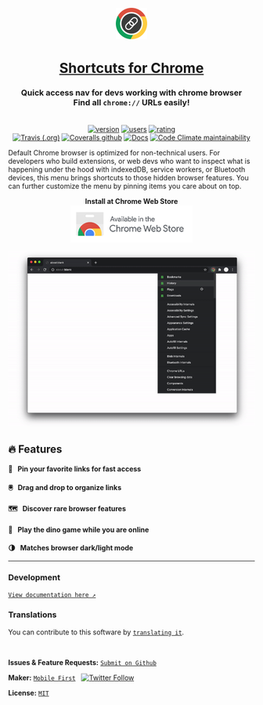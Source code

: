<p align="center">
  <a href="https://chrome.google.com/webstore/detail/jnmekaomnicdcpgdndekkmojfomifjal">
    <img alt="Shortcuts for Chrome" src="https://raw.githubusercontent.com/MobileFirstLLC/shortcuts-for-chrome/master/assets/img/128x128.png" width="64" />
  </a>
</p>
<h1 align="center">
  <a href="https://chrome.google.com/webstore/detail/jnmekaomnicdcpgdndekkmojfomifjal">Shortcuts for Chrome</a>
</h1>

<h3 align="center">
  Quick access nav for devs working with chrome browser<br/>Find all <code>chrome://</code> URLs easily!<br/><br/>
</h3>

<p align="center"><a href="https://chrome.google.com/webstore/detail/jnmekaomnicdcpgdndekkmojfomifjal"><img src="https://img.shields.io/chrome-web-store/v/jnmekaomnicdcpgdndekkmojfomifjal?label=latest%20release&color=3D5AFE&style=flat-square" alt="version"/></a> <a href="https://chrome.google.com/webstore/detail/jnmekaomnicdcpgdndekkmojfomifjal" ><img src="https://img.shields.io/chrome-web-store/users/jnmekaomnicdcpgdndekkmojfomifjal?style=flat-square" alt="users"></a> <a href="https://chrome.google.com/webstore/detail/jnmekaomnicdcpgdndekkmojfomifjal"><img src="https://img.shields.io/chrome-web-store/stars/jnmekaomnicdcpgdndekkmojfomifjal?style=flat-square" alt="rating" /></a>
<br/>
<a href="https://travis-ci.com/github/MobileFirstLLC/shortcuts-for-chrome"><img alt="Travis (.org)" src="https://img.shields.io/travis/MobileFirstLLC/shortcuts-for-chrome?style=flat-square"></a>
<a href="https://coveralls.io/github/MobileFirstLLC/shortcuts-for-chrome"><img alt="Coveralls github" src="https://img.shields.io/coveralls/github/MobileFirstLLC/shortcuts-for-chrome?style=flat-square"></a>
<a href="https://oss.mobilefirst.me/shortcuts-for-chrome/"><img src="https://inch-ci.org/github/MobileFirstLLC/shortcuts-for-chrome.svg?branch=master" alt="Docs" /></a>
<a href="https://codeclimate.com/github/MobileFirstLLC/shortcuts-for-chrome/maintainability"><img alt="Code Climate maintainability" src="https://img.shields.io/codeclimate/maintainability/MobileFirstLLC/shortcuts-for-chrome?style=flat-square"></a>
</p>

Default Chrome browser is optimized for non-technical users. For developers who build extensions, or web devs who want to inspect what is happening under the hood with indexedDB, service workers, or Bluetooth devices, this menu brings shortcuts to those hidden browser features. You can further customize the menu by pinning items you care about on top.

<p align="center">
<strong>Install at Chrome Web Store</strong><br/>
<a href="https://chrome.google.com/webstore/detail/jnmekaomnicdcpgdndekkmojfomifjal">
<img alt="install at chrome web store" width="250" src="https://raw.githubusercontent.com/MobileFirstLLC/shortcuts-for-chrome/master/.github/badge.png"/>
</a>
</p>

<p align="center">
<img width="700" class="feature" src='https://raw.githubusercontent.com/MobileFirstLLC/shortcuts-for-chrome/master/assets/preview.gif' />
</p>


## 🔥 Features

#### 📍 &nbsp; Pin your favorite links for fast access

#### 🖲️ &nbsp; Drag and drop to organize links

#### 🗺️ &nbsp; Discover rare browser features

#### 🦖 &nbsp; Play the dino game while you are online

#### 🌗 &nbsp; Matches browser dark/light mode

* * *

### Development

[`View documentation here ↗`](https://oss.mobilefirst.me/shortcuts-for-chrome/)

### Translations

You can contribute to this software by [`translating it`](https://github.com/MobileFirstLLC/shortcuts-for-chrome/issues/4).

<br/>

**Issues & Feature Requests:** [`Submit on Github`](https://github.com/MobileFirstLLC/shortcuts-for-chrome/issues/new/choose)

**Maker:** [`Mobile First`](https://mobilefirst.me)  &nbsp;  [![Twitter Follow](https://img.shields.io/twitter/follow/mobilefirstllc?label=follow&style=social)](https://twitter.com/intent/follow?screen_name=mobilefirstllc&tw_p=followbutton)

**License:** [`MIT`](https://github.com/MobileFirstLLC/shortcuts-for-chrome/blob/master/LICENSE)
